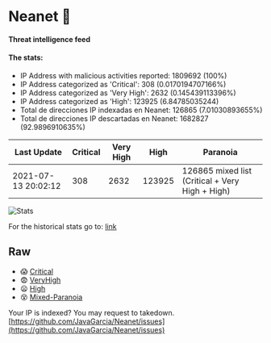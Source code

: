 # Neanet :hocho:
#### Threat intelligence feed
#### The stats:

- IP Address with malicious activities reported: 1809692 (100%)
- IP Address categorized as 'Critical':  308 (0.0170194707166%)
- IP Address categorized as 'Very High':  2632 (0.145439113396%)
- IP Address categorized as 'High':  123925 (6.84785035244)
- Total de direcciones IP indexadas en Neanet:  126865 (7.01030893655%)
- Total de direcciones IP descartadas en Neanet:  1682827 (92.9896910635%)

| Last Update | Critical | Very High | High | Paranoia |
| --- | --- | --- | --- | --- |
| 2021-07-13 20:02:12 | 308 | 2632 | 123925 | 126865 mixed list (Critical + Very High + High)|

![Stats](https://docs.google.com/spreadsheets/d/e/2PACX-1vSnaNMIXVabIpDJjufMlzH7poXnshF3mgd8Is1g9ytUEzVsP5my4Trn8f-xkoLLQ38xpL3HtmUexLo6/pubchart?oid=501124687&format=image)

For the historical stats go to: [link](/stats.csv)
## Raw
- :scream: [Critical](https://raw.githubusercontent.com/JavaGarcia/Neanet/master/blacklists/neanet_critical.txt)
- :fearful: [VeryHigh](https://raw.githubusercontent.com/JavaGarcia/Neanet/master/blacklists/neanet_veryHigh.txtt)
- :frowning: [High](https://raw.githubusercontent.com/JavaGarcia/Neanet/master/blacklists/neanet_high.txt)
- :dizzy_face: [Mixed-Paranoia](https://raw.githubusercontent.com/JavaGarcia/Neanet/master/blacklists/neanet_all.txt)


Your IP is indexed? You may request to takedown. [https://github.com/JavaGarcia/Neanet/issues](https://github.com/JavaGarcia/Neanet/issues)








































































































































































































































































































































































































































































































































































































































































































































































































































































































































































































































































































































































































































































































































































































































































































































































































































































































































































































































































































































































































































































































































































































































































































































































































































































































































































































































































































































































































































































































































































































































































































































































































































































































































































































































































































































































































































































































































































































































































































































































































































































































































































































































































































































































































































































































































































































































































































































































































































































































































































































































































































































































































































































































































































































































































































































































































































































































































































































































































































































































































































































































































































































































































































































































































































































































































































































































































































































































































































































































































































































































































































































































































































































































































































































































































































































































































































































































































































